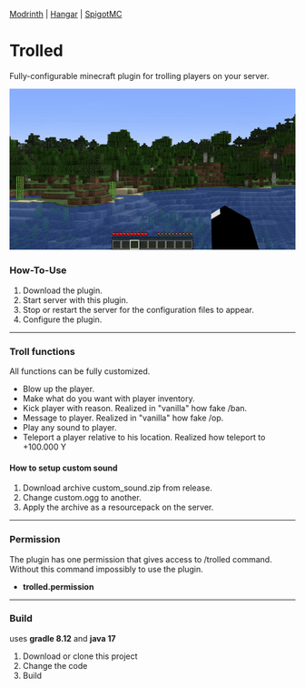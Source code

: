 [Modrinth](https://modrinth.com/plugin/trolled) | [Hangar](https://hangar.papermc.io/splittque/Trolled) | [SpigotMC](https://www.spigotmc.org/resources/trolled.122255/)
# Trolled
Fully-configurable minecraft plugin for trolling players on your server.

![Alt text](.gif/forgif.gif)

### How-To-Use
1. Download the plugin.
2. Start server with this plugin.
3. Stop or restart the server for the configuration files to appear.
4. Configure the plugin.

---

### Troll functions
All functions can be fully customized.
- Blow up the player.
- Make what do you want with player inventory.
- Kick player with reason. Realized in "vanilla" how fake /ban.
- Message to player. Realized in "vanilla" how fake /op.
- Play any sound to player.
- Teleport a player relative to his location. Realized how teleport to +100.000 Y


#### How to setup custom sound
1. Download archive custom_sound.zip from release.
2. Change custom.ogg to another.
3. Apply the archive as a resourcepack on the server.

---

### Permission
The plugin has one permission that gives access to /trolled command. Without this command impossibly to use the plugin.
- **trolled.permission**

---

### Build
uses **gradle 8.12** and **java 17**

1. Download or clone this project
2. Change the code
3. Build
